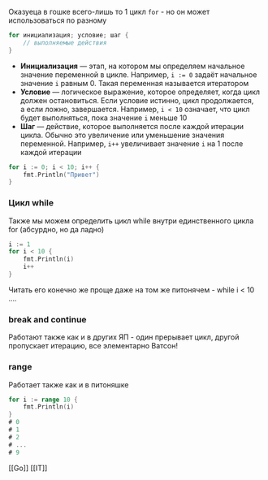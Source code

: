 
Оказуеца в гошке всего-лишь то 1 цикл `for` - но он может использоваться по разному

```go
for инициализация; условие; шаг {
    // выполняемые действия
}
```
- **Инициализация** — этап, на котором мы определяем начальное значение переменной в цикле. Например, `i := 0` задаёт начальное значение `i` равным 0. Такая переменная называется итератором
- **Условие** — логическое выражение, которое определяет, когда цикл должен остановиться. Если условие истинно, цикл продолжается, а если ложно, завершается. Например, `i < 10` означает, что цикл будет выполняться, пока значение `i` меньше 10
- **Шаг** — действие, которое выполняется после каждой итерации цикла. Обычно это увеличение или уменьшение значения переменной. Например, `i++` увеличивает значение `i` на 1 после каждой итерации

```go
for i := 0; i < 10; i++ {
    fmt.Println("Привет")
}
```


### Цикл while

Также мы можем определить цикл while внутри единственного цикла for (абсурдно, но да ладно)

```go
i := 1
for i < 10 {
    fmt.Println(i)
    i++
}
```

Читать его конечно же проще даже на том же питонячем - while i < 10 ....


### break and continue

Работают также как и в других ЯП - один прерывает цикл, другой пропускает итерацию, все элементарно Ватсон!

### range

Работает также как и в питоняшке 

```go
for i := range 10 {
	fmt.Println(i)
}
# 0
# 1
# 2
# ...
# 9

```

[[Go]] [[IT]]